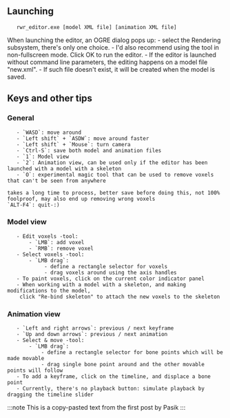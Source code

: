 
## Launching
```
   rwr_editor.exe [model XML file] [animation XML file]
```
When launching the editor, an OGRE dialog pops up:
    - select the Rendering subsystem, there's only one choice.
    - I'd also recommend using the tool in non-fullscreen mode. Click OK to run the editor.
    - If the editor is launched without command line parameters, the editing happens on a model file "new.xml".
    - If such file doesn't exist, it will be created when the model is saved.


## Keys and other tips
   ### General
       - `WASD`: move around
       - `Left shift` + `ASDW`: move around faster
       - `Left shift` + `Mouse`: turn camera
       - `Ctrl-S`: save both model and animation files
       - `1`: Model view
       - `2`: Animation view, can be used only if the editor has been launched with a model with a skeleton
       - `O`: experimental magic tool that can be used to remove voxels that can't be seen from anywhere

    takes a long time to process, better save before doing this, not 100% foolproof, may also end up removing wrong voxels
    `ALT-F4`: quit-:)

   ### Model view
       - Edit voxels -tool:
           - `LMB`: add voxel
           - `RMB`: remove voxel
       - Select voxels -tool:
           - `LMB drag`:
                - define a rectangle selector for voxels
                - drag voxels around using the axis handles
       - To paint voxels, click on the current color indicator panel
       - When working with a model with a skeleton, and making modifications to the model,
        click "Re-bind skeleton" to attach the new voxels to the skeleton
   ### Animation view
       - `Left and right arrows`: previous / next keyframe
       - `Up and down arrows`: previous / next animation
       - Select & move -tool:
           - `LMB drag`:
               - define a rectangle selector for bone points which will be made movable
               - drag single bone point around and the other movable points will follow
       - To add a keyframe, click on the timeline, and displace a bone point
       - Currently, there's no playback button: simulate playback by dragging the timeline slider

:::note
This is a copy-pasted text from the first post by Pasik
:::
